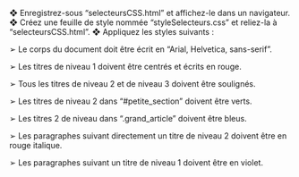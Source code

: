 ❖	Enregistrez-sous “selecteursCSS.html” et affichez-le dans un navigateur.
❖	Créez une feuille de style nommée “styleSelecteurs.css” et reliez-la à “selecteursCSS.html”.
❖	Appliquez les styles suivants :


➢	Le corps du document doit être écrit en “Arial, Helvetica, sans-serif”.


➢	Les titres de niveau 1 doivent être centrés et écrits en rouge.


➢	Tous les titres de niveau 2 et de niveau 3 doivent être soulignés.


➢	Les titres de niveau 2 dans “#petite_section” doivent être verts.


➢	Les titres 2 de niveau dans “.grand_article” doivent être bleus.


➢	Les paragraphes suivant directement un titre de niveau 2 doivent être en rouge italique.


➢	Les paragraphes suivant un titre de niveau 1 doivent être en violet.


